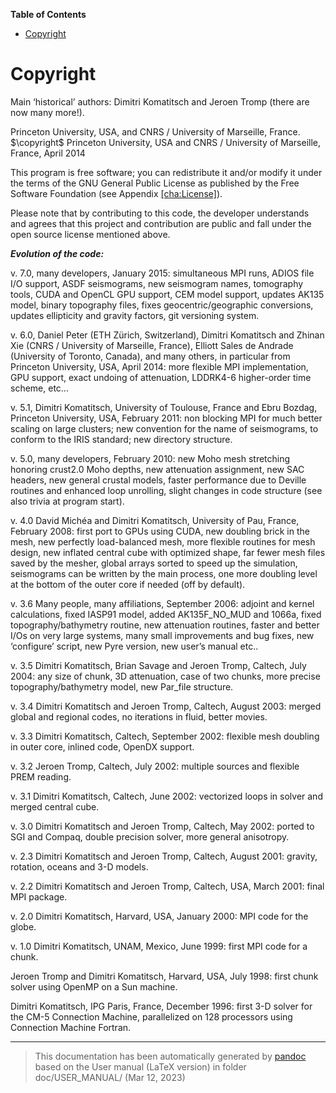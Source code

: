 **Table of Contents**

- [Copyright](#cha:Copyright)

Copyright
=========

Main ‘historical’ authors: Dimitri Komatitsch and Jeroen Tromp (there are now many more!).

Princeton University, USA, and CNRS / University of Marseille, France. $\copyright$ Princeton University, USA and CNRS / University of Marseille, France, April 2014

This program is free software; you can redistribute it and/or modify it under the terms of the GNU General Public License as published by the Free Software Foundation (see Appendix [\[cha:License\]](#cha:License)).

Please note that by contributing to this code, the developer understands and agrees that this project and contribution are public and fall under the open source license mentioned above.

***Evolution of the code:***

v\. 7.0, many developers, January 2015: simultaneous MPI runs, ADIOS file I/O support, ASDF seismograms, new seismogram names, tomography tools, CUDA and OpenCL GPU support, CEM model support, updates AK135 model, binary topography files, fixes geocentric/geographic conversions, updates ellipticity and gravity factors, git versioning system.

v\. 6.0, Daniel Peter (ETH Zürich, Switzerland), Dimitri Komatitsch and Zhinan Xie (CNRS / University of Marseille, France), Elliott Sales de Andrade (University of Toronto, Canada), and many others, in particular from Princeton University, USA, April 2014: more flexible MPI implementation, GPU support, exact undoing of attenuation, LDDRK4-6 higher-order time scheme, etc...

v\. 5.1, Dimitri Komatitsch, University of Toulouse, France and Ebru Bozdag, Princeton University, USA, February 2011: non blocking MPI for much better scaling on large clusters; new convention for the name of seismograms, to conform to the IRIS standard; new directory structure.

v\. 5.0, many developers, February 2010: new Moho mesh stretching honoring crust2.0 Moho depths, new attenuation assignment, new SAC headers, new general crustal models, faster performance due to Deville routines and enhanced loop unrolling, slight changes in code structure (see also trivia at program start).

v\. 4.0 David Michéa and Dimitri Komatitsch, University of Pau, France, February 2008: first port to GPUs using CUDA, new doubling brick in the mesh, new perfectly load-balanced mesh, more flexible routines for mesh design, new inflated central cube with optimized shape, far fewer mesh files saved by the mesher, global arrays sorted to speed up the simulation, seismograms can be written by the main process, one more doubling level at the bottom of the outer core if needed (off by default).

v\. 3.6 Many people, many affiliations, September 2006: adjoint and kernel calculations, fixed IASP91 model, added AK135F_NO_MUD and 1066a, fixed topography/bathymetry routine, new attenuation routines, faster and better I/Os on very large systems, many small improvements and bug fixes, new ‘configure’ script, new Pyre version, new user’s manual etc..

v\. 3.5 Dimitri Komatitsch, Brian Savage and Jeroen Tromp, Caltech, July 2004: any size of chunk, 3D attenuation, case of two chunks, more precise topography/bathymetry model, new Par_file structure.

v\. 3.4 Dimitri Komatitsch and Jeroen Tromp, Caltech, August 2003: merged global and regional codes, no iterations in fluid, better movies.

v\. 3.3 Dimitri Komatitsch, Caltech, September 2002: flexible mesh doubling in outer core, inlined code, OpenDX support.

v\. 3.2 Jeroen Tromp, Caltech, July 2002: multiple sources and flexible PREM reading.

v\. 3.1 Dimitri Komatitsch, Caltech, June 2002: vectorized loops in solver and merged central cube.

v\. 3.0 Dimitri Komatitsch and Jeroen Tromp, Caltech, May 2002: ported to SGI and Compaq, double precision solver, more general anisotropy.

v\. 2.3 Dimitri Komatitsch and Jeroen Tromp, Caltech, August 2001: gravity, rotation, oceans and 3-D models.

v\. 2.2 Dimitri Komatitsch and Jeroen Tromp, Caltech, USA, March 2001: final MPI package.

v\. 2.0 Dimitri Komatitsch, Harvard, USA, January 2000: MPI code for the globe.

v\. 1.0 Dimitri Komatitsch, UNAM, Mexico, June 1999: first MPI code for a chunk.

Jeroen Tromp and Dimitri Komatitsch, Harvard, USA, July 1998: first chunk solver using OpenMP on a Sun machine.

Dimitri Komatitsch, IPG Paris, France, December 1996: first 3-D solver for the CM-5 Connection Machine, parallelized on 128 processors using Connection Machine Fortran.

-----
> This documentation has been automatically generated by [pandoc](http://www.pandoc.org)
> based on the User manual (LaTeX version) in folder doc/USER_MANUAL/
> (Mar 12, 2023)

